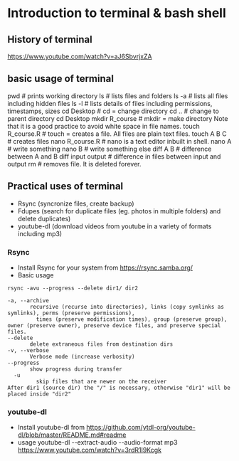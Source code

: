 
# Introduction to terminal & bash shell

## History of terminal

https://www.youtube.com/watch?v=aJ6SbvrjxZA

## basic usage of terminal

pwd # prints working directory
ls # lists files and folders
ls -a # lists all files including hidden files
ls -l # lists details of files including permissions, timestamps, sizes
cd Desktop # cd = change directory
cd .. # change to parent directory
cd Desktop
mkdir R_course # mkdir = make directory Note that it is a good practice to avoid white space in file names.
touch R_course.R # touch = creates a file. All files are plain text files.
touch A B C # creates files
nano R_course.R # nano is a text editor inbuilt in shell.
nano A # write something
nano B # write something else
diff A B # difference between A and B
diff input output # difference in files between input and output
rm # removes file. It is deleted forever.

## Practical uses of terminal
  - Rsync (syncronize files, create backup)
  - Fdupes (search for duplicate files (eg. photos in multiple folders) and delete duplicates)
  - youtube-dl (download videos from youtube in a variety of formats including mp3)

### Rsync
- Install Rsync for your system from https://rsync.samba.org/
- Basic usage
```
rsync -avu --progress --delete dir1/ dir2

```
    -a, --archive
           recursive (recurse into directories), links (copy symlinks as symlinks), perms (preserve permissions),
	         times (preserve modification times), group (preserve group), owner (preserve owner), preserve device files, and preserve special files.
    --delete
           delete extraneous files from destination dirs
    -v, --verbose
           Verbose mode (increase verbosity)
    --progress
           show progress during transfer
	  -u
	         skip files that are newer on the receiver
	After dir1 (source dir) the "/" is necessary, otherwise "dir1" will be placed inside "dir2"

### youtube-dl
- Install youtube-dl from
https://github.com/ytdl-org/youtube-dl/blob/master/README.md#readme
- usage
youtube-dl --extract-audio --audio-format mp3 https://www.youtube.com/watch?v=3rdR1l9Kcgk
